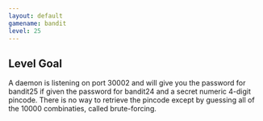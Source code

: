 ```yaml
---
layout: default
gamename: bandit
level: 25
---
```

Level Goal
----------
A daemon is listening on port 30002 and will give you the password for
bandit25 if given the password for bandit24 and a secret numeric 4-digit pincode.
There is no way to retrieve the pincode except by guessing all of the 10000
combinaties, called brute-forcing.

